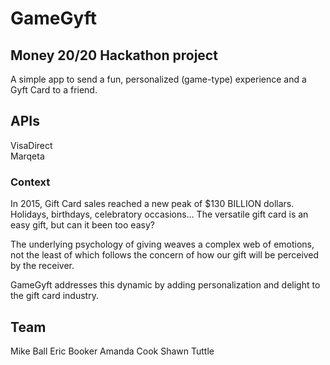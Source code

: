 # GameGyft
## Money 20/20 Hackathon project
A simple app to send a fun, personalized (game-type) experience and a Gyft Card to a friend.

## APIs
VisaDirect  
Marqeta  

### Context
In 2015, Gift Card sales reached a new peak of $130 BILLION dollars. Holidays, birthdays, celebratory occasions… The versatile gift card is an easy gift, but can it been too easy?  

The underlying psychology of giving weaves  a complex web of emotions, not the least of which follows the concern of how our gift will be perceived by the receiver.  

GameGyft addresses this dynamic by adding personalization and delight to the gift card industry.

## Team
Mike Ball
Eric Booker
Amanda Cook
Shawn Tuttle
